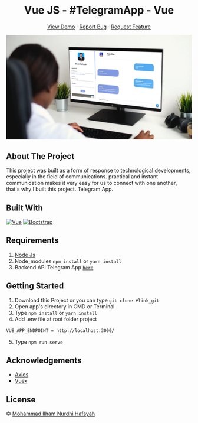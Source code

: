 <h1 align='center'>Vue JS - #TelegramApp - Vue</h1>
  <p align="center">
    <a href="https://telegramchat.netlify.app/">View Demo</a>
    ·
    <a href="https://github.com/IlhamHafsyah/Telegram-vue/issues">Report Bug</a>
    ·
    <a href="https://github.com/IlhamHafsyah/Telegram-vue/issues">Request Feature</a>
  </p>

![Image Banner](https://raw.githubusercontent.com/IlhamHafsyah/Telegram-vue/main/bannerTele.jpg)

## About The Project

This project was built as a form of response to technological developments, especially in the field of communications. practical and instant communication makes it very easy for us to connect with one another, that's why I built this project. Telegram App.

## Built With

[![Vue](https://img.shields.io/badge/Vue-v2.6.11-green)](https://github.com/vuejs/vue)
[![Bootstrap](https://img.shields.io/badge/Bootstrap-v4.5.x-blue)](https://github.com/bootstrap-vue/bootstrap-vue)

## Requirements

1. <a href="https://nodejs.org/en/download/">Node Js</a>
2. Node_modules `npm install` or `yarn install`
3. Backend API Telegram App [`here`](https://github.com/IlhamHafsyah/Telegram-Express)

## Getting Started

1. Download this Project or you can type `git clone #link_git`
2. Open app's directory in CMD or Terminal
3. Type `npm install` or `yarn install`
4. Add .env file at root folder project

```sh
VUE_APP_ENDPOINT = http://localhost:3000/
```

5. Type `npm run serve`

## Acknowledgements

- [Axios](https://www.npmjs.com/package/axios)
- [Vuex](https://vuex.vuejs.org/)

## License

© [Mohammad Ilham Nurdhi Hafsyah](https://github.com/IlhamHafsyah/)
